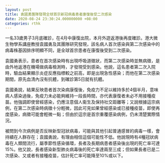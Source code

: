```yaml
---
layout: post
title: 袁國勇團隊發現全球首宗新冠病毒患者康復後受二次感染
date: 2020-08-24 23:30:24.000000000 +08:00
categories: rthk
---
```


一名33歲男子3月底確診，在4月中康復出院，本月外遊返港後再度確診。港大微生物學系講座教授袁國勇及其團隊研究發現，該名病人首次感染與第二次感染中的病毒株基因排序明顯不同，是全球首宗患者在康復後受到二次感染。

袁國勇表示，患者在首次感染時有出現呼吸道徵狀，而第二次感染時並無病徵，是由外地返港在機場做病毒檢測時，才發現受到感染。他說，這名患者第二次入院時，驗血結果顯示炎症反應指標較之前高，即是出現急性感染；而他在第二次感染期間，原先血清內沒有抗體，到確診第5日就有抗體。

袁國勇說，結果反映患者首次染病康復後，免疫力不足以維持多於4個半月，意味病人感染過後，免疫力未必能夠維持一段長時間，亦代表康復者未必不用接種疫苗。他強調即使曾經感染，仍應注意個人衞生及保持社交距離等；又說根據這宗病例，在第二次感染時病徵十分輕微，因此可見如果曾經感染或已接種疫苗，即使再度感染，病徵可能會輕微一點；但由於這宗是首宗重覆感染病例，仍未清楚實際情況。

被問到今次病例是否反映新型冠狀病毒，可能與其他引起普通感冒的病毒一樣，會持續在人群存在；袁國勇說，有理由相信這個可能性不低。他說現時有4種冠狀病毒在人類間流行，屬季節性感染循環，長者及長期病患者感染後出現的死亡率可達15%。他又說，長者感染新型肺炎病毒後的死亡率達兩至三成；但如果長者已是二次感染、又或者有接種疫苗，估計死亡率可能降至10%或以下。
